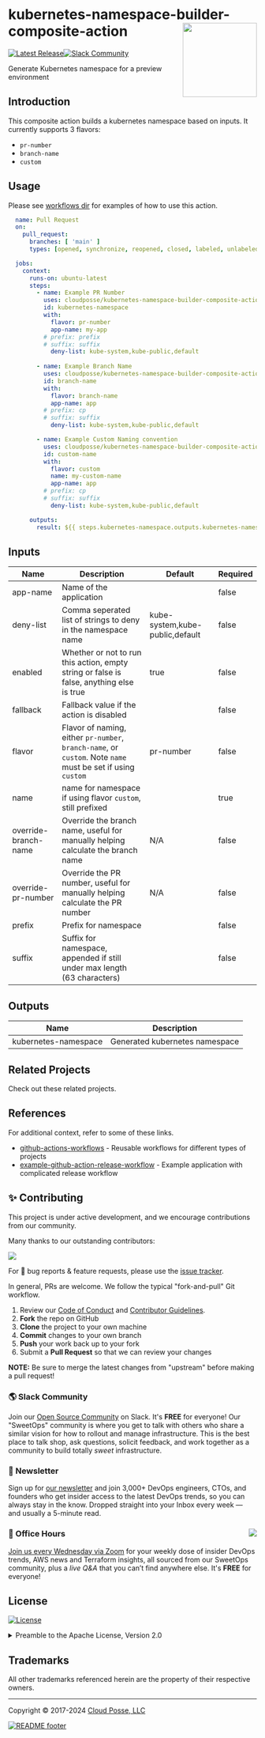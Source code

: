 

<!-- markdownlint-disable -->
# kubernetes-namespace-builder-composite-action <a href="https://cpco.io/homepage?utm_source=github&utm_medium=readme&utm_campaign=cloudposse/kubernetes-namespace-builder-composite-action&utm_content="><img align="right" src="https://cloudposse.com/logo-300x69.svg" width="150" /></a>
<a href="https://github.com/cloudposse/kubernetes-namespace-builder-composite-action/releases/latest"><img src="https://img.shields.io/github/release/cloudposse/kubernetes-namespace-builder-composite-action.svg" alt="Latest Release"/></a><a href="https://slack.cloudposse.com"><img src="https://slack.cloudposse.com/badge.svg" alt="Slack Community"/></a>
<!-- markdownlint-restore -->

<!--




  ** DO NOT EDIT THIS FILE
  **
  ** This file was automatically generated by the `cloudposse/build-harness`.
  ** 1) Make all changes to `README.yaml`
  ** 2) Run `make init` (you only need to do this once)
  ** 3) Run`make readme` to rebuild this file.
  **
  ** (We maintain HUNDREDS of open source projects. This is how we maintain our sanity.)
  **





-->

Generate Kubernetes namespace for a preview environment




## Introduction

This composite action builds a kubernetes namespace based on inputs. It currently supports 3 flavors:
 - `pr-number`
 - `branch-name`
 - `custom`




## Usage

Please see [workflows dir](https://github.com/cloudposse/kubernetes-namespace-builder-composite-action/tree/main/.github/workflows) for examples of how to use this action.


```yaml
  name: Pull Request
  on:
    pull_request:
      branches: [ 'main' ]
      types: [opened, synchronize, reopened, closed, labeled, unlabeled]

  jobs:
    context:
      runs-on: ubuntu-latest
      steps:
        - name: Example PR Number
          uses: cloudposse/kubernetes-namespace-builder-composite-action@main
          id: kubernetes-namespace
          with:
            flavor: pr-number
            app-name: my-app
          # prefix: prefix
          # suffix: suffix
            deny-list: kube-system,kube-public,default
          
        - name: Example Branch Name
          uses: cloudposse/kubernetes-namespace-builder-composite-action@main
          id: branch-name
          with:
            flavor: branch-name
            app-name: app
          # prefix: cp
          # suffix: suffix
            deny-list: kube-system,kube-public,default

        - name: Example Custom Naming convention
          uses: cloudposse/kubernetes-namespace-builder-composite-action@main
          id: custom-name
          with:
            flavor: custom
            name: my-custom-name
            app-name: app
          # prefix: cp
          # suffix: suffix
            deny-list: kube-system,kube-public,default

      outputs:
        result: ${{ steps.kubernetes-namespace.outputs.kubernetes-namespace }}

```






<!-- markdownlint-disable -->

## Inputs

| Name | Description | Default | Required |
|------|-------------|---------|----------|
| app-name | Name of the application |  | false |
| deny-list | Comma seperated list of strings to deny in the namespace name | kube-system,kube-public,default | false |
| enabled | Whether or not to run this action, empty string or false is false, anything else is true | true | false |
| fallback | Fallback value if the action is disabled |  | false |
| flavor | Flavor of naming, either `pr-number`, `branch-name`, or `custom`. Note `name` must be set if using `custom` | pr-number | false |
| name | name for namespace if using flavor `custom`, still prefixed |  | true |
| override-branch-name | Override the branch name, useful for manually helping calculate the branch name | N/A | false |
| override-pr-number | Override the PR number, useful for manually helping calculate the PR number | N/A | false |
| prefix | Prefix for namespace |  | false |
| suffix | Suffix for namespace, appended if still under max length (63 characters) |  | false |


## Outputs

| Name | Description |
|------|-------------|
| kubernetes-namespace | Generated kubernetes namespace |
<!-- markdownlint-restore -->


## Related Projects

Check out these related projects.



## References

For additional context, refer to some of these links.

- [github-actions-workflows](https://github.com/cloudposse/github-actions-workflows) - Reusable workflows for different types of projects
- [example-github-action-release-workflow](https://github.com/cloudposse/example-github-action-release-workflow) - Example application with complicated release workflow




## ✨ Contributing

This project is under active development, and we encourage contributions from our community.



Many thanks to our outstanding contributors:

<a href="https://github.com/cloudposse/kubernetes-namespace-builder-composite-action/graphs/contributors">
  <img src="https://contrib.rocks/image?repo=cloudposse/kubernetes-namespace-builder-composite-action&max=24" />
</a>

For 🐛 bug reports & feature requests, please use the [issue tracker](https://github.com/cloudposse/kubernetes-namespace-builder-composite-action/issues).

In general, PRs are welcome. We follow the typical "fork-and-pull" Git workflow.
 1. Review our [Code of Conduct](https://github.com/cloudposse/kubernetes-namespace-builder-composite-action/?tab=coc-ov-file#code-of-conduct) and [Contributor Guidelines](https://github.com/cloudposse/.github/blob/main/CONTRIBUTING.md).
 2. **Fork** the repo on GitHub
 3. **Clone** the project to your own machine
 4. **Commit** changes to your own branch
 5. **Push** your work back up to your fork
 6. Submit a **Pull Request** so that we can review your changes

**NOTE:** Be sure to merge the latest changes from "upstream" before making a pull request!

### 🌎 Slack Community

Join our [Open Source Community](https://cpco.io/slack?utm_source=github&utm_medium=readme&utm_campaign=cloudposse/kubernetes-namespace-builder-composite-action&utm_content=slack) on Slack. It's **FREE** for everyone! Our "SweetOps" community is where you get to talk with others who share a similar vision for how to rollout and manage infrastructure. This is the best place to talk shop, ask questions, solicit feedback, and work together as a community to build totally *sweet* infrastructure.

### 📰 Newsletter

Sign up for [our newsletter](https://cpco.io/newsletter?utm_source=github&utm_medium=readme&utm_campaign=cloudposse/kubernetes-namespace-builder-composite-action&utm_content=newsletter) and join 3,000+ DevOps engineers, CTOs, and founders who get insider access to the latest DevOps trends, so you can always stay in the know.
Dropped straight into your Inbox every week — and usually a 5-minute read.

### 📆 Office Hours <a href="https://cloudposse.com/office-hours?utm_source=github&utm_medium=readme&utm_campaign=cloudposse/kubernetes-namespace-builder-composite-action&utm_content=office_hours"><img src="https://img.cloudposse.com/fit-in/200x200/https://cloudposse.com/wp-content/uploads/2019/08/Powered-by-Zoom.png" align="right" /></a>

[Join us every Wednesday via Zoom](https://cloudposse.com/office-hours?utm_source=github&utm_medium=readme&utm_campaign=cloudposse/kubernetes-namespace-builder-composite-action&utm_content=office_hours) for your weekly dose of insider DevOps trends, AWS news and Terraform insights, all sourced from our SweetOps community, plus a _live Q&A_ that you can’t find anywhere else.
It's **FREE** for everyone!
## License

<a href="https://opensource.org/licenses/Apache-2.0"><img src="https://img.shields.io/badge/License-Apache%202.0-blue.svg?style=for-the-badge" alt="License"></a>

<details>
<summary>Preamble to the Apache License, Version 2.0</summary>
<br/>
<br/>

Complete license is available in the [`LICENSE`](LICENSE) file.

```text
Licensed to the Apache Software Foundation (ASF) under one
or more contributor license agreements.  See the NOTICE file
distributed with this work for additional information
regarding copyright ownership.  The ASF licenses this file
to you under the Apache License, Version 2.0 (the
"License"); you may not use this file except in compliance
with the License.  You may obtain a copy of the License at

  https://www.apache.org/licenses/LICENSE-2.0

Unless required by applicable law or agreed to in writing,
software distributed under the License is distributed on an
"AS IS" BASIS, WITHOUT WARRANTIES OR CONDITIONS OF ANY
KIND, either express or implied.  See the License for the
specific language governing permissions and limitations
under the License.
```
</details>

## Trademarks

All other trademarks referenced herein are the property of their respective owners.


---
Copyright © 2017-2024 [Cloud Posse, LLC](https://cpco.io/copyright)


<a href="https://cloudposse.com/readme/footer/link?utm_source=github&utm_medium=readme&utm_campaign=cloudposse/kubernetes-namespace-builder-composite-action&utm_content=readme_footer_link"><img alt="README footer" src="https://cloudposse.com/readme/footer/img"/></a>

<img alt="Beacon" width="0" src="https://ga-beacon.cloudposse.com/UA-76589703-4/cloudposse/kubernetes-namespace-builder-composite-action?pixel&cs=github&cm=readme&an=kubernetes-namespace-builder-composite-action"/>
